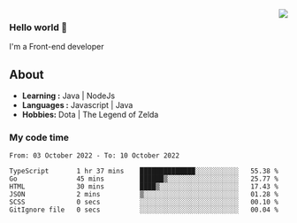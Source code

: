<img align='right' src="https://github-readme-stats.vercel.app/api?username=jumodada&show_icons=true&theme=vue">

### Hello world 👋

I'm a Front-end developer 
    
## About
-  **Learning :** Java | NodeJs
-  **Languages :** Javascript | Java
-  **Hobbies:** Dota | The Legend of Zelda

### My code time

<!--START_SECTION:waka-->

```text
From: 03 October 2022 - To: 10 October 2022

TypeScript       1 hr 37 mins    ██████████████░░░░░░░░░░░   55.38 %
Go               45 mins         ██████▒░░░░░░░░░░░░░░░░░░   25.77 %
HTML             30 mins         ████▒░░░░░░░░░░░░░░░░░░░░   17.43 %
JSON             2 mins          ▒░░░░░░░░░░░░░░░░░░░░░░░░   01.28 %
SCSS             0 secs          ░░░░░░░░░░░░░░░░░░░░░░░░░   00.10 %
GitIgnore file   0 secs          ░░░░░░░░░░░░░░░░░░░░░░░░░   00.04 %
```

<!--END_SECTION:waka-->

